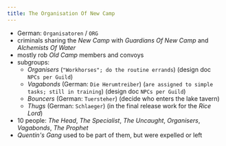 ```yaml
---
title: The Organisation Of New Camp
---
```


- German: `Organisatoren` / `ORG`
- criminals sharing the _New Camp_ with _Guardians Of New Camp_ and _Alchemists Of Water_
- mostly rob _Old Camp_ members and convoys
- subgroups:
  - _Organisers_ (`"Workhorses"; do the routine errands`) (design doc `NPCs per Guild`)
  - _Vagabonds_ (German: `Die Herumtreiber`) (`are assigned to simple tasks; still in training`) (design doc `NPCs per Guild`)
  - _Bouncers_ (German: `Tuersteher`) (decide who enters the lake tavern)
  - _Thugs_ (German: `Schlaeger`) (in the final release work for the _Rice Lord_)
- 10 people: _The Head_, _The Specialist_, _The Uncaught_, _Organisers_, _Vagabonds_, _The Prophet_
- _Quentin's Gang_ used to be part of them, but were expelled or left
